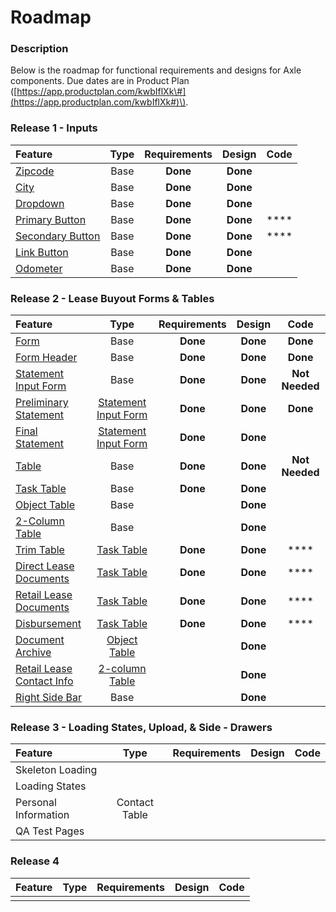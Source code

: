 # Roadmap

### Description

Below is the roadmap for functional requirements and designs for Axle components. Due dates are in Product Plan \([https://app.productplan.com/kwbIflXk\#](https://app.productplan.com/kwbIflXk#)\).

### Release 1 - Inputs

| Feature | Type | Requirements | Design | Code |
| :--- | :---: | :---: | :---: | :---: |
| [Zipcode ](../components/input/zipcode.md) | Base  | **Done** | **Done** |  |
| [City ](../components/input/city.md) | Base  | **Done** | **Done** |  |
| [Dropdown](../components/dropdown.md) | Base  | **Done** | **Done** |  |
| [Primary Button](../components/button/primary-button.md) | Base  | **Done** | **Done** | \*\*\*\* |
| [Secondary Button](../components/button/secondary-button.md) | Base  | **Done** | **Done** | \*\*\*\* |
| [Link Button](../components/button/link-button.md) | Base  | **Done** | **Done** |  |
| [Odometer](../components/input/odometer-mileage.md) | Base  | **Done** | **Done** |  |

### Release 2 - Lease Buyout Forms & Tables

| Feature | Type | Requirements | Design | Code |
| :--- | :---: | :---: | :---: | :---: |
| [Form](../components/form/) | Base  | **Done** | **Done** | **Done** |
| [Form Header](../components/headers/header/) | Base  | **Done** | **Done** | **Done** |
| [Statement Input Form](../components/form/preliminary-and-final-statements.md) | Base | **Done** | **Done** | **Not Needed** |
| [Preliminary Statement](../templates/form-templates/lbo-preliminary-statement.md) | [Statement Input Form](../components/form/preliminary-and-final-statements.md) | **Done** | **Done** | **Done** |
| [Final Statement](../templates/form-templates/final-statement.md) | [Statement Input Form](../components/form/preliminary-and-final-statements.md) | **Done** | **Done** |  |
| [Table](../components/task-tables/) | Base | **Done** | **Done** | **Not Needed** |
| [Task Table](../components/task-tables/task-table/) | Base | **Done** | **Done** |  |
| [Object Table](../components/task-tables/object-table/) | Base |  | **Done** |  |
| [2-Column Table](../components/task-tables/contact-table/) | Base |  | **Done** |  |
| [Trim Table](../templates/table-templates/trim.md) | [Task Table](../components/task-tables/task-table/) | **Done** | **Done** | \*\*\*\* |
| [Direct Lease Documents](../components/task-tables/task-table/direct-lease-documents.md) | [Task Table](../components/task-tables/task-table/) | **Done** | **Done** | \*\*\*\* |
| [Retail Lease Documents](../components/task-tables/task-table/retail-lease-documents.md) | [Task Table](../components/task-tables/task-table/) | **Done** | **Done** | \*\*\*\* |
| [Disbursement](../components/task-tables/task-table/disbursement.md) | [Task Table](../components/task-tables/task-table/) | **Done** | **Done** | \*\*\*\* |
| [Document Archive](../components/task-tables/object-table/archive.md) | [Object Table](../components/task-tables/object-table/) |  | **Done** |  |
| [Retail Lease Contact Info](../components/task-tables/contact-table/retail-lease-contact-info.md) | [2-column Table](../components/task-tables/contact-table/) |  | **Done** |  |
| [Right Side Bar](../components/right-side-bar.md) | Base |  | **Done** |  |

### Release 3 - Loading States, Upload, & Side - Drawers

| Feature | Type | Requirements | Design | Code |
| :--- | :---: | :---: | :--- | :---: |
| Skeleton Loading |  |  |  |  |
| Loading States |  |  |  |  |
| Personal Information | Contact Table |  |  |  |
| QA Test Pages |  |  |  |  |

### Release 4

| Feature | Type | Requirements | Design | Code |
| :--- | :---: | :---: | :---: | :--- |
|  |  |  |  |  |

